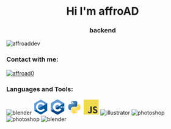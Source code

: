 <h1 align="center">Hi I'm affroAD</h1>
<h3 align="center">backend</h3>

<p align="left"> <img src="https://komarev.com/ghpvc/?username=affroaddev&label=Profile%20views&color=0062ff&style=flat" alt="affroaddev" /> </p>

<h3 align="left">Contact with me:</h3>
<p align="left">
<a href="https://twitter.com/affroad0" target="blank"><img align="center" src="https://raw.githubusercontent.com/rahuldkjain/github-profile-readme-generator/master/src/images/icons/Social/twitter.svg" alt="affroad0" height="30" width="40" /></a>
</p>

<h3 align="left">Languages and Tools:</h3>
<p align="left"> <img src="https://download.blender.org/branding/community/blender_community_badge_white.svg" alt="blender" width="40" height="40"/> </a> <img src="https://raw.githubusercontent.com/devicons/devicon/master/icons/c/c-original.svg" alt="c" width="40" height="40"/> </a> <img src="https://raw.githubusercontent.com/devicons/devicon/master/icons/cplusplus/cplusplus-original.svg" alt="cplusplus" width="40" height="40"/>  <img src="https://raw.githubusercontent.com/devicons/devicon/master/icons/python/python-original.svg" alt="python" width="40" height="40"/>   <img src="https://raw.githubusercontent.com/devicons/devicon/master/icons/javascript/javascript-original.svg" alt="javascript" width="40" height="40"/> <img src="https://upload.wikimedia.org/wikipedia/commons/thumb/f/fb/Adobe_Illustrator_CC_icon.svg/2101px-Adobe_Illustrator_CC_icon.svg.png" alt="illustrator" width="40" height="40"/>  <img src="https://upload.wikimedia.org/wikipedia/commons/thumb/a/af/Adobe_Photoshop_CC_icon.svg/640px-Adobe_Photoshop_CC_icon.svg.png" alt="photoshop" width="40" height="40"/> <img src="https://seeklogo.com/images/A/adobe-premiere-logo-0B31ECF881-seeklogo.com.png" alt="photoshop" width="40" height="40"/> <img src="https://seeklogo.com/images/A/adobe-after-effects-logo-960B473FE4-seeklogo.com.png" alt="blender" width="40" height="40"/>  </a> </p>
